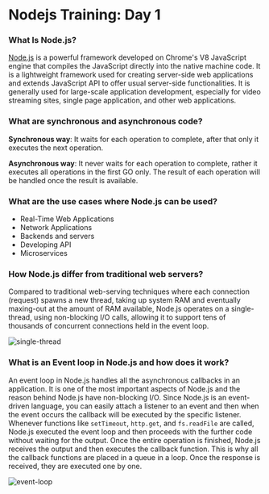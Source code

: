 # Nodejs Training: Day 1

### What Is Node.js?

[Node.js](https://nodejs.org/en/) is a powerful framework developed on Chrome's V8 JavaScript engine that compiles the JavaScript directly into the native machine code. It is a lightweight framework used for creating server-side web applications and extends JavaScript API to offer usual server-side functionalities. It is generally used for large-scale application development, especially for video streaming sites, single page application, and other web applications.

### What are synchronous and asynchronous code?

**Synchronous way**: It waits for each operation to complete, after that only it executes the next operation.

**Asynchronous way**: It never waits for each operation to complete, rather it executes all operations in the first GO only. The result of each operation will be handled once the result is available.

### What are the use cases where Node.js can be used?

- Real-Time Web Applications
- Network Applications
- Backends and servers
- Developing API
- Microservices

### How Node.js differ from traditional web servers?

Compared to traditional web-serving techniques where each connection (request) spawns a new thread, taking up system RAM and eventually maxing-out at the amount of RAM available, Node.js operates on a single-thread, using non-blocking I/O calls, allowing it to support tens of thousands of concurrent connections held in the event loop.

![single-thread](https://qph.fs.quoracdn.net/main-qimg-e479159c96b0aa25d8f095cd1b72ef9c.webp)

### What is an Event loop in Node.js and how does it work?

An event loop in Node.js handles all the asynchronous callbacks in an application. It is one of the most important aspects of Node.js and the reason behind Node.js have non-blocking I/O. Since Node.js is an event-driven language, you can easily attach a listener to an event and then when the event occurs the callback will be executed by the specific listener. Whenever functions like `setTimeout`, `http.get`, and `fs.readFile` are called, Node.js executed the event loop and then proceeds with the further code without waiting for the output. Once the entire operation is finished, Node.js receives the output and then executes the callback function. This is why all the callback functions are placed in a queue in a loop. Once the response is received, they are executed one by one.

![event-loop](https://devopedia.org/images/article/131/2362.1540794088.jpg)

